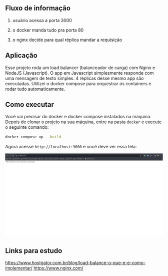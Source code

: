 ## Fluxo de informação

1. usuário acessa a porta 3000

2. o docker manda tudo pra porta 80

3. o nginx decide para qual réplica mandar a requisição

## Aplicação

Esse projeto roda um load balancer (balanceador de carga) com Nginx e NodeJS (Javascript).
O app em Javascript simplesmente responde com uma mensagem de texto simples. 4 réplicas desse mesmo app são executadas. Utilizei o docker compose para orquestrar os containers e rodar tudo automaticamente.

## Como executar

Você vai precisar do docker e docker compose instalados na máquina.
Depois de clonar o projeto na sua máquina, entre na pasta `docker` e execute o seguinte comando:

```bash
docker compose up --build
```

Agora acesse `http://localhost:3000` e você deve ver essa tela:

![alt text](image.png)

## Links para estudo

https://www.hostgator.com.br/blog/load-balance-o-que-e-e-como-implementar/
https://www.nginx.com/

